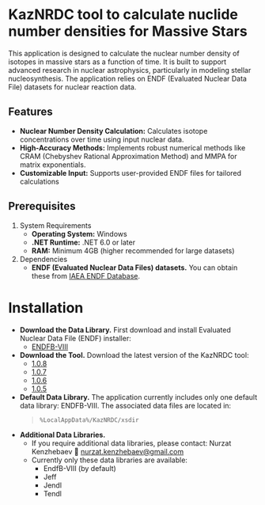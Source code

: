 # KazNRDC tool to calculate nuclide number densities for Massive Stars
This application is designed to calculate the nuclear number density of isotopes in massive stars as a function of time. It is built to support advanced research in nuclear astrophysics, particularly in modeling stellar nucleosynthesis. The application relies on ENDF (Evaluated Nuclear Data File) datasets for nuclear reaction data.

## Features
* **Nuclear Number Density Calculation:** Calculates isotope concentrations over time using input nuclear data.
* **High-Accuracy Methods:** Implements robust numerical methods like CRAM (Chebyshev Rational Approximation Method) and MMPA for matrix exponentials.
* **Customizable Input:** Supports user-provided ENDF files for tailored calculations

## Prerequisites
1. System Requirements
   * **Operating System:** Windows
   * **.NET Runtime:** .NET 6.0 or later
   * **RAM:** Minimum 4GB (higher recommended for large datasets)
2. Dependencies
   * **ENDF (Evaluated Nuclear Data Files) datasets.** You can obtain these from [IAEA ENDF Database](https://www-nds.iaea.org/exfor/endf.htm).

# Installation
* **Download the Data Library.** First download and install Evaluated Nuclear Data File (ENDF) installer:
  * [ENDFB-VIII](https://drive.google.com/file/d/13xvVk2kN6klo8WLAxsGl8bLR67xJtqiF/view?usp=sharing)
* **Download the Tool.** Download the latest version of the KazNRDC tool:
  *  [1.0.8](https://drive.google.com/file/d/1U0va1cqZu9QoY2ZNv_KP7G2VaaOuCR8F/view?usp=sharing)
  *  [1.0.7](https://drive.google.com/file/d/1PUJySQ6-ycmlVg-92R-sQ-nx_wHBlhtf/view?usp=sharing)
  *  [1.0.6](https://drive.google.com/file/d/1uJD0mueM_WGa90zDZfMG45u1vXzJgVTi/view?usp=sharing)
  *  [1.0.5](https://drive.google.com/file/d/1Z0W1F7b07-5T1ufLCoOc3Wirwj1-ez4u/view?usp=sharing)
* **Default Data Library.** The application currently includes only one default data library: ENDFB-VIII. The associated data files are located in:
  > ```%LocalAppData%/KazNRDC/xsdir```
* **Additional Data Libraries.**
  * If you require additional data libraries, please contact: Nurzat Kenzhebaev 📧 nurzat.kenzhebaev@gmail.com
  * Currently only these data libraries are available:
    * EndfB-VIII (by default)
    * Jeff
    * Jendl
    * Tendl
